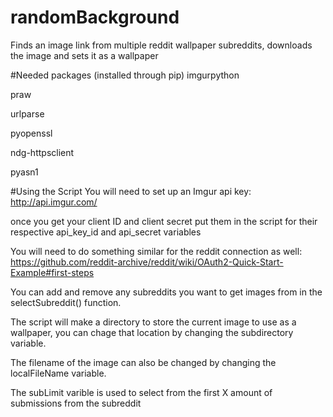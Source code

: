 # randomBackground
Finds an image link from multiple reddit wallpaper subreddits, downloads the image and sets it as a wallpaper

#Needed packages (installed through pip)
imgurpython 

praw

urlparse

pyopenssl 

ndg-httpsclient

pyasn1

#Using the Script
You will need to set up an Imgur api key:
http://api.imgur.com/

once you get your client ID and client secret put them in the script for their respective api_key_id and api_secret variables

You will need to do something similar for the reddit connection as well:
https://github.com/reddit-archive/reddit/wiki/OAuth2-Quick-Start-Example#first-steps

You can add and remove any subreddits you want to get images from in the selectSubreddit() function.

The script will make a directory to store the current image to use as a wallpaper, you can chage that location by changing the subdirectory variable. 

The filename of the image can also be changed by changing the localFileName variable.

The subLimit varible is used to select from the first X amount of submissions from the subreddit
